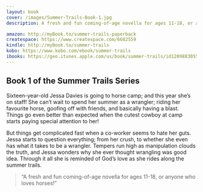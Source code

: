 ```yaml
---
layout: book
cover: /images/Summer-Trails-Book-1.jpg 
description: A fresh and fun coming-of-age novella for ages 11-18, or anyone who loves horses!

amazon: http://myBook.to/summer-trails-paperback
createspace: https://www.createspace.com/6682559
kindle: http://myBook.to/summer-trails
kobo: https://www.kobo.com/ebook/summer-trails
ibooks: https://geo.itunes.apple.com/us/book/summer-trails/id1209883055?mt=11&at=1001luwG
---
```


## Book 1 of the Summer Trails Series

Sixteen-year-old Jessa Davies is going to horse camp; and this year
she’s on staff! She can’t wait to spend her summer as a wrangler; riding
her favourite horse, goofing off with friends, and basically having a
blast. Things go even better than expected when the cutest cowboy at
camp starts paying special attention to her!
 
But things get complicated fast when a co-worker seems to hate her guts.
Jessa starts to question everything; from her crush, to whether she even
has what it takes to be a wrangler. Tempers run high as manipulation
clouds the truth, and Jessa wonders why she ever thought wrangling was
good idea. Through it all she is reminded of God’s love as she rides along
the summer trails.
 
> “A fresh and fun coming-of-age novella for ages 11-18, or anyone who
> loves horses!”

